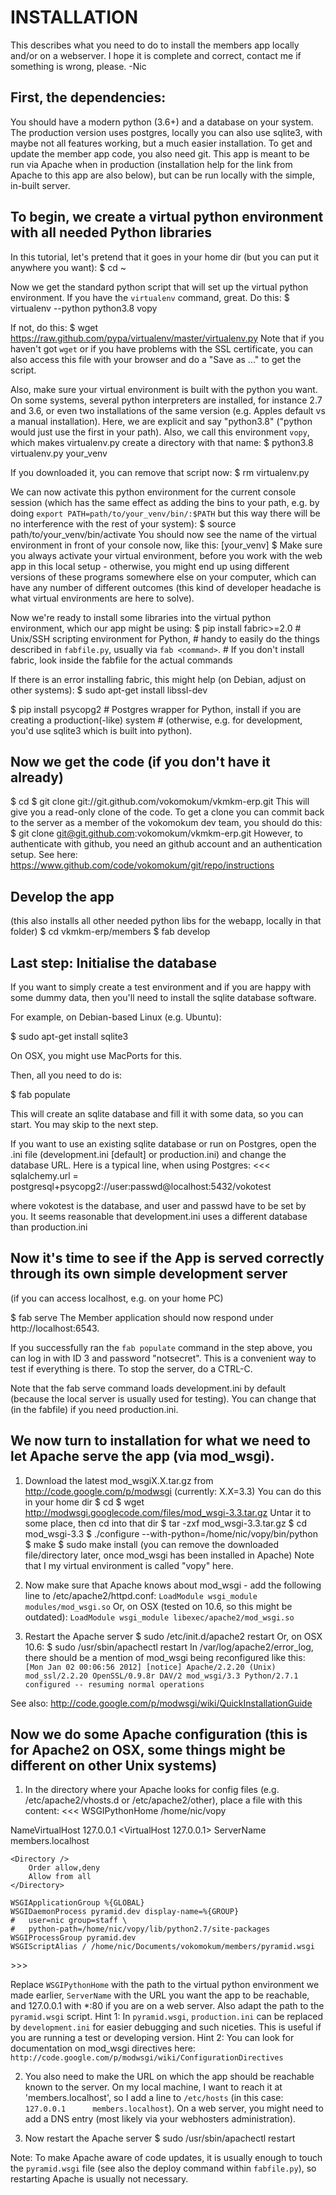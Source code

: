 INSTALLATION
====================

This describes what you need to do to install the members app locally and/or on a webserver. I hope it is complete and correct, contact me if something is wrong, please. -Nic

First, the dependencies:
-------------------------

You should have a modern python (3.6+) and a database on your system.
The production version uses postgres, locally you can also use sqlite3, with maybe not all features working, but a much easier installation.
To get and update the member app code, you also need git.
This app is meant to be run via Apache when in production (installation help for the link from Apache to this app are also below), but can be run locally with the simple, in-built server.

To begin, we create a virtual python environment with all needed Python libraries
------------------------------------------------------------------------------------

In this tutorial, let's pretend that it goes in your home dir (but you can put it anywhere you want):
$ cd ~

Now we get the standard python script that will set up the virtual python environment.
If you have the ``virtualenv`` command, great. Do this:
$ virtualenv --python python3.8 vopy

If not, do this:
$ wget https://raw.github.com/pypa/virtualenv/master/virtualenv.py
Note that if you haven't got ``wget`` or if you have problems with the SSL certificate, you can also access this file with your browser and do a "Save as ..." to get the script.

Also, make sure your virtual environment is built with the python you want. On some systems, several python interpreters are installed, for instance 2.7 and 3.6, or even two installations of the same version (e.g. Apples default vs a manual installation). 
Here, we are explicit and say "python3.8" ("python would just use the first in your path). Also, we call this environment ``vopy``, which makes virtualenv.py create a directory with that name:
$ python3.8 virtualenv.py your_venv

If you downloaded it, you can remove that script now:
$ rm virtualenv.py

We can now activate this python environment for the current console session (which has the same effect as adding the bins to your path, e.g. by doing `export PATH=path/to/your_venv/bin/:$PATH` but this way there will be no interference with the rest of your system):
$ source path/to/your_venv/bin/activate
You should now see the name of the virtual environment in front of your console now, like this:
[your_venv] $
Make sure you always activate your virtual environment, before you work with the web app in this local setup - otherwise, you might end up using different versions of these programs somewhere else on your computer, which can have any number of different outcomes (this kind of developer headache is what virtual environments are here to solve).


Now we're ready to install some libraries into the virtual python environment, which our app might be using:
$ pip install fabric>=2.0   # Unix/SSH scripting environment for Python,
                             # handy to easily do the things described in `fabfile.py`, usually via `fab <command>`.
                             # If you don't install fabric, look inside the fabfile for the actual commands

If there is an error installing fabric, this might help (on Debian, adjust on other systems):
$ sudo apt-get install libssl-dev

$ pip install psycopg2       # Postgres wrapper for Python, install if you are creating a production(-like) system
                             # (otherwise, e.g. for development, you'd use sqlite3 which is built into python).


Now we get the code (if you don't have it already)
----------------------------------------------------

$ cd <location where you want vokomokum code to live>
$ git clone git://git.github.com/vokomokum/vkmkm-erp.git
This will give you a read-only clone of the code.
To get a clone you can commit back to the server as a member of the vokomokum
dev team, you should do this:
$ git clone git@git.github.com:vokomokum/vkmkm-erp.git
However, to authenticate with github, you need an github account and an
authentication setup. See here: https://www.github.com/code/vokomokum/git/repo/instructions


Develop the app 
--------------------
(this also installs all other needed python libs for the webapp, locally in that folder)
$ cd vkmkm-erp/members
$ fab develop


Last step: Initialise the database
----------------------------------------------------------------------------------------------------
If you want to simply create a test environment and if you are happy with some dummy data, then you'll need to install the sqlite database software.

For example, on Debian-based Linux (e.g. Ubuntu):

$ sudo apt-get install sqlite3

On OSX, you might use MacPorts for this.

Then, all you need to do is:

$ fab populate

This will create an sqlite database and fill it with some data, so you can start. You may skip to the next step.

If you want to use an existing sqlite database or run on Postgres, open the .ini file (development.ini [default] or production.ini) and change the database URL. Here is a typical line, when using Postgres:
<<<
sqlalchemy.url = postgresql+psycopg2://user:passwd@localhost:5432/vokotest
>>>
where vokotest is the database, and user and passwd have to be set by you.
It seems reasonable that development.ini uses a different database than production.ini


Now it's time to see if the App is served correctly through its own simple development server 
----------------------------------------------------------------------------------------------------
(if you can access localhost, e.g. on your home PC)

$ fab serve
The Member application should now respond under http://localhost:6543.

If you successfully ran the `fab populate` command in the step above, you can log in with ID 3 and password "notsecret".
This is a convenient way to test if everything is there.
To stop the server, do a CTRL-C.

Note that the fab serve command loads development.ini by default (because the local server is usually used for testing).
You can change that (in the fabfile) if you need production.ini.



We now turn to installation for what we need to let Apache serve the app (via mod_wsgi).
----------------------------------------------------------------------------------------------------

1. Download the latest mod_wsgiX.X.tar.gz from http://code.google.com/p/modwsgi (currently: X.X=3.3)
You can do this in your home dir
$ cd
$ wget http://modwsgi.googlecode.com/files/mod_wsgi-3.3.tar.gz
Untar it to some place, then cd into that dir 
$ tar -zxf mod_wsgi-3.3.tar.gz
$ cd mod_wsgi-3.3
$ ./configure --with-python=/home/nic/vopy/bin/python
$ make
$ sudo make install
(you can remove the downloaded file/directory later, once mod_wsgi has been installed in Apache)
Note that I my virtual environment is called "vopy" here.

2. Now make sure that Apache knows about mod_wsgi - add the following line to /etc/apache2/httpd.conf:
``LoadModule wsgi_module modules/mod_wsgi.so``
Or, on OSX (tested on 10.6, so this might be outdated):
``LoadModule wsgi_module libexec/apache2/mod_wsgi.so``

3. Restart the Apache server
$ sudo /etc/init.d/apache2 restart
Or, on OSX 10.6:
$ sudo /usr/sbin/apachectl restart
In /var/log/apache2/error_log, there should be a mention of mod_wsgi being reconfigured like this:
``[Mon Jan 02 00:06:56 2012] [notice] Apache/2.2.20 (Unix) mod_ssl/2.2.20
OpenSSL/0.9.8r DAV/2 mod_wsgi/3.3 Python/2.7.1 configured -- resuming normal operations``

See also: http://code.google.com/p/modwsgi/wiki/QuickInstallationGuide


Now we do some Apache configuration (this is for Apache2 on OSX, some things might be different on other Unix systems)
------------------------------------------------------------------------------------------------------------------------

1. In the directory where your Apache looks for config files (e.g. /etc/apache2/vhosts.d or /etc/apache2/other), place a file with this content:
<<<
WSGIPythonHome /home/nic/vopy

NameVirtualHost 127.0.0.1
<VirtualHost 127.0.0.1>
    ServerName members.localhost

    <Directory />
        Order allow,deny
        Allow from all
    </Directory>

    WSGIApplicationGroup %{GLOBAL}
    WSGIDaemonProcess pyramid.dev display-name=%{GROUP} 
    #   user=nic group=staff \ 
    #   python-path=/home/nic/vopy/lib/python2.7/site-packages
    WSGIProcessGroup pyramid.dev
    WSGIScriptAlias / /home/nic/Documents/vokomokum/members/pyramid.wsgi
</VirtualHost>
>>>

Replace ``WSGIPythonHome`` with the path to the virtual python environment we made earlier, ``ServerName`` with the URL you want the app to be reachable,
and 127.0.0.1 with *:80 if you are on a web server. Also adapt the path to the ``pyramid.wsgi`` script.
Hint 1: In ``pyramid.wsgi``, ``production.ini`` can be replaced by ``development.ini`` for easier debugging and such niceties. This is useful if you are running a test or developing version.
Hint 2: You can look for documentation on mod_wsgi directives here: ``http://code.google.com/p/modwsgi/wiki/ConfigurationDirectives``

2. You also need to make the URL on which the app should be reachable known to the server.
On my local machine, I want to reach it at 'members.localhost', so I add a line to ``/etc/hosts`` (in this case: ``127.0.0.1      members.localhost``).
On a web server, you might need to add a DNS entry (most likely via your webhosters administration).

3. Now restart the Apache server
$ sudo /usr/sbin/apachectl restart

Note: To make Apache aware of code updates, it is usually enough to touch the `pyramid.wsgi` file
(see also the deploy command within `fabfile.py`), so restarting Apache is usually not necessary.
